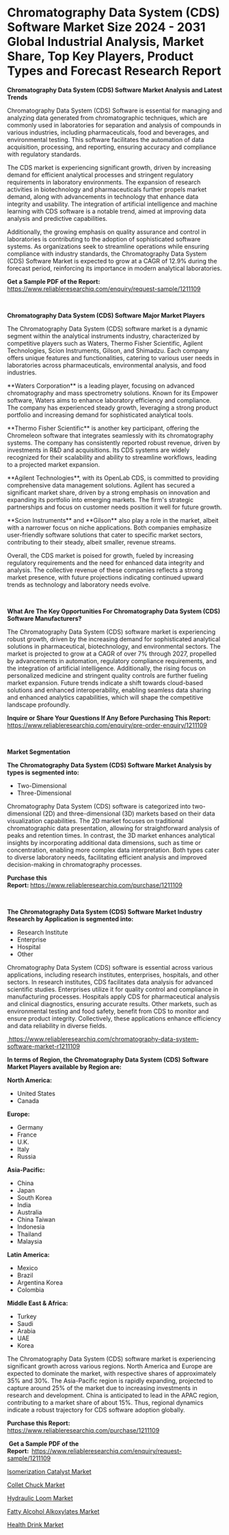<p><h1>Chromatography Data System (CDS) Software Market Size 2024 - 2031 Global Industrial Analysis, Market Share, Top Key Players, Product Types and Forecast Research Report</h1></p><p><strong>Chromatography Data System (CDS) Software Market Analysis and Latest Trends</strong></p>
<p><p>Chromatography Data System (CDS) Software is essential for managing and analyzing data generated from chromatographic techniques, which are commonly used in laboratories for separation and analysis of compounds in various industries, including pharmaceuticals, food and beverages, and environmental testing. This software facilitates the automation of data acquisition, processing, and reporting, ensuring accuracy and compliance with regulatory standards.</p><p>The CDS market is experiencing significant growth, driven by increasing demand for efficient analytical processes and stringent regulatory requirements in laboratory environments. The expansion of research activities in biotechnology and pharmaceuticals further propels market demand, along with advancements in technology that enhance data integrity and usability. The integration of artificial intelligence and machine learning with CDS software is a notable trend, aimed at improving data analysis and predictive capabilities.</p><p>Additionally, the growing emphasis on quality assurance and control in laboratories is contributing to the adoption of sophisticated software systems. As organizations seek to streamline operations while ensuring compliance with industry standards, the Chromatography Data System (CDS) Software Market is expected to grow at a CAGR of 12.9% during the forecast period, reinforcing its importance in modern analytical laboratories.</p></p>
<p><strong>Get a Sample PDF of the Report:&nbsp;</strong> <a href="https://www.reliableresearchiq.com/enquiry/request-sample/1211109?utm_campaign=1123&utm_medium=2&utm_source=Github&utm_content=ia&utm_term=16122024&utm_id=chromatography-data-system-cds-software">https://www.reliableresearchiq.com/enquiry/request-sample/1211109</a></p>
<p>&nbsp;</p>
<p><strong>Chromatography Data System (CDS) Software Major Market Players</strong></p>
<p><p>The Chromatography Data System (CDS) software market is a dynamic segment within the analytical instruments industry, characterized by competitive players such as Waters, Thermo Fisher Scientific, Agilent Technologies, Scion Instruments, Gilson, and Shimadzu. Each company offers unique features and functionalities, catering to various user needs in laboratories across pharmaceuticals, environmental analysis, and food industries.</p><p>**Waters Corporation** is a leading player, focusing on advanced chromatography and mass spectrometry solutions. Known for its Empower software, Waters aims to enhance laboratory efficiency and compliance. The company has experienced steady growth, leveraging a strong product portfolio and increasing demand for sophisticated analytical tools.</p><p>**Thermo Fisher Scientific** is another key participant, offering the Chromeleon software that integrates seamlessly with its chromatography systems. The company has consistently reported robust revenue, driven by investments in R&D and acquisitions. Its CDS systems are widely recognized for their scalability and ability to streamline workflows, leading to a projected market expansion.</p><p>**Agilent Technologies**, with its OpenLab CDS, is committed to providing comprehensive data management solutions. Agilent has secured a significant market share, driven by a strong emphasis on innovation and expanding its portfolio into emerging markets. The firm's strategic partnerships and focus on customer needs position it well for future growth.</p><p>**Scion Instruments** and **Gilson** also play a role in the market, albeit with a narrower focus on niche applications. Both companies emphasize user-friendly software solutions that cater to specific market sectors, contributing to their steady, albeit smaller, revenue streams.</p><p>Overall, the CDS market is poised for growth, fueled by increasing regulatory requirements and the need for enhanced data integrity and analysis. The collective revenue of these companies reflects a strong market presence, with future projections indicating continued upward trends as technology and laboratory needs evolve.</p></p>
<p>&nbsp;</p>
<p><strong>What Are The Key Opportunities For Chromatography Data System (CDS) Software Manufacturers?</strong></p>
<p><p>The Chromatography Data System (CDS) software market is experiencing robust growth, driven by the increasing demand for sophisticated analytical solutions in pharmaceutical, biotechnology, and environmental sectors. The market is projected to grow at a CAGR of over 7% through 2027, propelled by advancements in automation, regulatory compliance requirements, and the integration of artificial intelligence. Additionally, the rising focus on personalized medicine and stringent quality controls are further fueling market expansion. Future trends indicate a shift towards cloud-based solutions and enhanced interoperability, enabling seamless data sharing and enhanced analytics capabilities, which will shape the competitive landscape profoundly.</p></p>
<p><strong>Inquire or Share Your Questions If Any Before Purchasing This Report:</strong> <a href="https://www.reliableresearchiq.com/enquiry/pre-order-enquiry/1211109?utm_campaign=1123&utm_medium=2&utm_source=Github&utm_content=ia&utm_term=16122024&utm_id=chromatography-data-system-cds-software">https://www.reliableresearchiq.com/enquiry/pre-order-enquiry/1211109</a></p>
<p>&nbsp;</p>
<p><strong>Market Segmentation</strong></p>
<p><strong>The Chromatography Data System (CDS) Software Market Analysis by types is segmented into:</strong></p>
<p><ul><li>Two-Dimensional</li><li>Three-Dimensional</li></ul></p>
<p><p>Chromatography Data System (CDS) software is categorized into two-dimensional (2D) and three-dimensional (3D) markets based on their data visualization capabilities. The 2D market focuses on traditional chromatographic data presentation, allowing for straightforward analysis of peaks and retention times. In contrast, the 3D market enhances analytical insights by incorporating additional data dimensions, such as time or concentration, enabling more complex data interpretation. Both types cater to diverse laboratory needs, facilitating efficient analysis and improved decision-making in chromatography processes.</p></p>
<p><strong>Purchase this Report:&nbsp;</strong><a href="https://www.reliableresearchiq.com/purchase/1211109?utm_campaign=1123&utm_medium=2&utm_source=Github&utm_content=ia&utm_term=16122024&utm_id=chromatography-data-system-cds-software">https://www.reliableresearchiq.com/purchase/1211109</a></p>
<p>&nbsp;</p>
<p><strong>The Chromatography Data System (CDS) Software Market Industry Research by Application is segmented into:</strong></p>
<p><ul><li>Research Institute</li><li>Enterprise</li><li>Hospital</li><li>Other</li></ul></p>
<p><p>Chromatography Data System (CDS) software is essential across various applications, including research institutes, enterprises, hospitals, and other sectors. In research institutes, CDS facilitates data analysis for advanced scientific studies. Enterprises utilize it for quality control and compliance in manufacturing processes. Hospitals apply CDS for pharmaceutical analysis and clinical diagnostics, ensuring accurate results. Other markets, such as environmental testing and food safety, benefit from CDS to monitor and ensure product integrity. Collectively, these applications enhance efficiency and data reliability in diverse fields.</p></p>
<p><a href="https://www.reliableresearchiq.com/chromatography-data-system-software-market-r1211109?utm_campaign=1123&utm_medium=2&utm_source=Github&utm_content=ia&utm_term=16122024&utm_id=chromatography-data-system-cds-software">&nbsp;https://www.reliableresearchiq.com/chromatography-data-system-software-market-r1211109</a></p>
<p><strong>In terms of Region, the Chromatography Data System (CDS) Software Market Players available by Region are:</strong></p>
<p>
    <p> <strong> North America: </strong>
        <ul>
            <li>United States</li>
            <li>Canada</li>
        </ul>
        </p> 
    <p> <strong> Europe: </strong>
        <ul>
            <li>Germany</li>
            <li>France</li>
            <li>U.K.</li>
            <li>Italy</li>
            <li>Russia</li>
        </ul>
        </p> 
    <p> <strong> Asia-Pacific: </strong>
        <ul>
            <li>China</li>
            <li>Japan</li>
            <li>South Korea</li>
            <li>India</li>
            <li>Australia</li>
            <li>China Taiwan</li>
            <li>Indonesia</li>
            <li>Thailand</li>
            <li>Malaysia</li>
        </ul>
        </p> 
    <p> <strong> Latin America: </strong>
        <ul>
            <li>Mexico</li>
            <li>Brazil</li>
            <li>Argentina Korea</li>
            <li>Colombia</li>
        </ul>
        </p> 
    <p> <strong> Middle East & Africa: </strong>
        <ul>
            <li>Turkey</li>
            <li>Saudi</li>
            <li>Arabia</li>
            <li>UAE</li>
            <li>Korea</li>
        </ul>
    </p>
    </p>
<p><p>The Chromatography Data System (CDS) software market is experiencing significant growth across various regions. North America and Europe are expected to dominate the market, with respective shares of approximately 35% and 30%. The Asia-Pacific region is rapidly expanding, projected to capture around 25% of the market due to increasing investments in research and development. China is anticipated to lead in the APAC region, contributing to a market share of about 15%. Thus, regional dynamics indicate a robust trajectory for CDS software adoption globally.</p></p>
<p><strong>Purchase this Report: </strong><a href="https://www.reliableresearchiq.com/purchase/1211109?utm_campaign=1123&utm_medium=2&utm_source=Github&utm_content=ia&utm_term=16122024&utm_id=chromatography-data-system-cds-software">https://www.reliableresearchiq.com/purchase/1211109</a></p>
<p>&nbsp;<strong>Get a Sample PDF of the Report:&nbsp;&nbsp;</strong><a href="https://www.reliableresearchiq.com/enquiry/request-sample/1211109?utm_campaign=1123&utm_medium=2&utm_source=Github&utm_content=ia&utm_term=16122024&utm_id=chromatography-data-system-cds-software">https://www.reliableresearchiq.com/enquiry/request-sample/1211109</a></p>
<p><strong></strong></p>
<p><p><a href="https://www.linkedin.com/pulse/anticipated-cagr-135-isomerization-catalyst-market-analysis-7l8kc?utm_campaign=1123&utm_medium=2&utm_source=Github&utm_content=ia&utm_term=16122024&utm_id=chromatography-data-system-cds-software">Isomerization Catalyst Market</a></p><p><a href="https://www.linkedin.com/pulse/future-outlook-collet-chuck-market-size-estimated-grow-cagr-zjzhe?utm_campaign=1123&utm_medium=2&utm_source=Github&utm_content=ia&utm_term=16122024&utm_id=chromatography-data-system-cds-software">Collet Chuck Market</a></p><p><a href="https://www.linkedin.com/pulse/future-hydraulic-loom-latest-trends-development-expected-v46pe?utm_campaign=1123&utm_medium=2&utm_source=Github&utm_content=ia&utm_term=16122024&utm_id=chromatography-data-system-cds-software">Hydraulic Loom Market</a></p><p><a href="https://www.linkedin.com/pulse/future-assessment-forecast-global-fatty-alcohol-alkoxylates-oz0sc?utm_campaign=1123&utm_medium=2&utm_source=Github&utm_content=ia&utm_term=16122024&utm_id=chromatography-data-system-cds-software">Fatty Alcohol Alkoxylates Market</a></p><p><a href="https://www.linkedin.com/pulse/health-drink-market-analysis-witch-focus-key-drivers-obstacles-ijn3e?utm_campaign=1123&utm_medium=2&utm_source=Github&utm_content=ia&utm_term=16122024&utm_id=chromatography-data-system-cds-software">Health Drink Market</a></p></p>